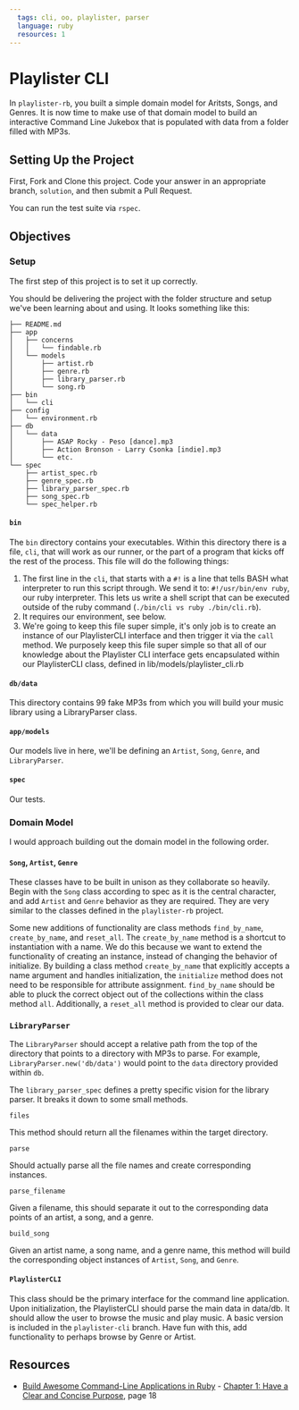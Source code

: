 ```yaml
---
  tags: cli, oo, playlister, parser
  language: ruby
  resources: 1
---
```


# Playlister CLI

In `playlister-rb`, you built a simple domain model for Aritsts, Songs, and Genres. It is now time to make use of that domain model to build an interactive Command Line Jukebox that is populated with data from a folder filled with MP3s.

## Setting Up the Project

First, Fork and Clone this project. Code your answer in an appropriate branch, `solution`, and then submit a Pull Request.

You can run the test suite via `rspec`.

## Objectives

### Setup

The first step of this project is to set it up correctly.

You should be delivering the project with the folder structure and setup we've been learning about and using. It looks something like this:

```
├── README.md
├── app
│   ├── concerns
│   │   └── findable.rb
│   └── models
│       ├── artist.rb
│       ├── genre.rb
│       ├── library_parser.rb
│       └── song.rb
├── bin
│   └── cli
├── config
│   └── environment.rb
├── db
│   └── data
│       ├── ASAP Rocky - Peso [dance].mp3
│       ├── Action Bronson - Larry Csonka [indie].mp3
│       └── etc.
└── spec
    ├── artist_spec.rb
    ├── genre_spec.rb
    ├── library_parser_spec.rb
    ├── song_spec.rb
    └── spec_helper.rb
```

#### `bin`

The `bin` directory contains your executables. Within this directory there is a file, `cli`, that will work as our runner, or the part of a program that kicks off the rest of the process. This file will do the following things:

1. The first line in the `cli`, that starts with a `#!` is a line that tells BASH what interpreter to run this script through. We send it to: `#!/usr/bin/env ruby`, our ruby interpreter. This lets us write a shell script that can be executed outside of the ruby command (`./bin/cli vs ruby ./bin/cli.rb`).
2. It requires our environment, see below.
3. We're going to keep this file super simple, it's only job is to create an instance of our PlaylisterCLI interface and then trigger it via the `call` method. We purposely keep this file super simple so that all of our knowledge about the Playlister CLI interface gets encapsulated within our PlaylisterCLI class, defined in lib/models/playlister_cli.rb

#### `db/data`

This directory contains 99 fake MP3s from which you will build your music library using a LibraryParser class.

#### `app/models`

Our models live in here, we'll be defining an `Artist`, `Song`, `Genre`, and `LibraryParser`.

#### `spec`

Our tests.

### Domain Model

I would approach building out the domain model in the following order.

#### `Song`, `Artist`, `Genre`

These classes have to be built in unison as they collaborate so heavily. Begin with the `Song` class according to spec as it is the central character, and add `Artist` and `Genre` behavior as they are required. They are very similar to the classes defined in the `playlister-rb` project.

Some new additions of functionality are class methods `find_by_name`, `create_by_name`, and `reset_all`. The `create_by_name` method is a shortcut to instantiation with a name. We do this because we want to extend the functionality of creating an instance, instead of changing the behavior of initialize. By building a class method `create_by_name` that explicitly accepts a name argument and handles initialization, the `initialize` method does not need to be responsible for attribute assignment. `find_by_name` should be able to pluck the correct object out of the collections within the class method `all`. Additionally, a `reset_all` method is provided to clear our data.

### `LibraryParser`

The `LibraryParser` should accept a relative path from the top of the directory that points to a directory with MP3s to parse. For example, `LibraryParser.new('db/data')` would point to the `data` directory provided within `db`.

The `library_parser_spec` defines a pretty specific vision for the library parser. It breaks it down to some small methods.

`files`

This method should return all the filenames within the target directory.

`parse`

Should actually parse all the file names and create corresponding instances.

`parse_filename`

Given a filename, this should separate it out to the corresponding data points of an artist, a song, and a genre.

`build_song`

Given an artist name, a song name, and a genre name, this method will build the corresponding object instances of `Artist`, `Song`, and `Genre`.

#### `PlaylisterCLI`

This class should be the primary interface for the command line application. Upon initialization, the PlaylisterCLI should parse the main data in data/db. It should allow the user to browse the music and play music. A basic version is included in the `playlister-cli` branch. Have fun with this, add functionality to perhaps browse by Genre or Artist.

## Resources
* [Build Awesome Command-Line Applications in Ruby](http://books.flatironschool.com/books/103) - [Chapter 1: Have a Clear and Concise Purpose](http://books.flatironschool.com/books/103), page 18
